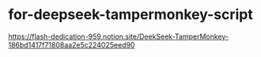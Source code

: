 # for-deepseek-tampermonkey-script
https://flash-dedication-959.notion.site/DeekSeek-TamperMonkey-186bd1417f71808aa2e5c224025eed90
